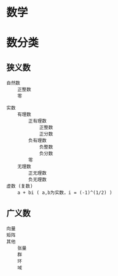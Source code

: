 
数学
==

# 数分类

## 狭义数

	自然数
		正整数
		零

	实数
		有理数
			正有理数
				正整数
				正分数
			负有理数
				负整数
				负分数
			零
		无理数
			正无理数
			负无理数
	虚数 (复数)
		a + bi ( a,b为实数，i = (-1)^(1/2) )

## 广义数

	向量
	矩阵
	其他
		张量
		群
		环
		域

